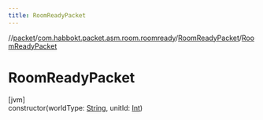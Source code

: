 ```yaml
---
title: RoomReadyPacket
---
```

//[packet](../../../index.html)/[com.habbokt.packet.asm.room.roomready](../index.html)/[RoomReadyPacket](index.html)/[RoomReadyPacket](-room-ready-packet.html)



# RoomReadyPacket



[jvm]\
constructor(worldType: [String](https://kotlinlang.org/api/latest/jvm/stdlib/kotlin/-string/index.html), unitId: [Int](https://kotlinlang.org/api/latest/jvm/stdlib/kotlin/-int/index.html))




